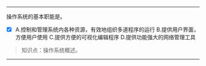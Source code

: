 ---
操作系统的基本职能是。
- [x] A.控制和管理系统内各种资源，有效地组织多道程序的运行 B.提供用户界面，方便用户使用 C.提供方便的可视化编辑程序 D.提供功能强大的网络管理工具

> 知识点：操作系统概述。

---